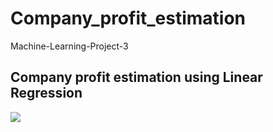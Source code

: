# Company_profit_estimation
Machine-Learning-Project-3
## Company profit estimation using Linear Regression

<img src='https://assets.entrepreneur.com/content/3x2/2000/20170130170703-GettyImages-539953664.jpeg?width=700&crop=2:1' >
